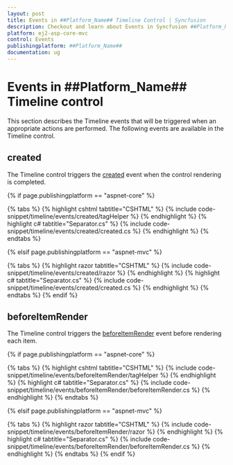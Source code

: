 ```yaml
---
layout: post
title: Events in ##Platform_Name## Timeline Control | Syncfusion
description: Checkout and learn about Events in Syncfusion ##Platform_Name## Timeline control of Syncfusion Essential JS 2 and more.
platform: ej2-asp-core-mvc
control: Events
publishingplatform: ##Platform_Name##
documentation: ug
---
```


# Events in ##Platform_Name## Timeline control

This section describes the Timeline events that will be triggered when an appropriate actions are performed. The following events are available in the Timeline control.

## created

The Timeline control triggers the [created](https://help.syncfusion.com/cr/aspnetcore-js2/Syncfusion.EJ2.Layouts.Timeline.html#Syncfusion_EJ2_Layouts_Timeline_Created) event when the control rendering is completed.

{% if page.publishingplatform == "aspnet-core" %}

{% tabs %}
{% highlight cshtml tabtitle="CSHTML" %}
{% include code-snippet/timeline/events/created/tagHelper %}
{% endhighlight %}
{% highlight c# tabtitle="Separator.cs" %}
{% include code-snippet/timeline/events/created/created.cs %}
{% endhighlight %}
{% endtabs %}

{% elsif page.publishingplatform == "aspnet-mvc" %}

{% tabs %}
{% highlight razor tabtitle="CSHTML" %}
{% include code-snippet/timeline/events/created/razor %}
{% endhighlight %}
{% highlight c# tabtitle="Separator.cs" %}
{% include code-snippet/timeline/events/created/created.cs %}
{% endhighlight %}
{% endtabs %}
{% endif %}

## beforeItemRender

The Timeline control triggers the [beforeItemRender](https://help.syncfusion.com/cr/aspnetcore-js2/Syncfusion.EJ2.Layouts.Timeline.html#Syncfusion_EJ2_Layouts_Timeline_BeforeItemRender) event before rendering each item.

{% if page.publishingplatform == "aspnet-core" %}

{% tabs %}
{% highlight cshtml tabtitle="CSHTML" %}
{% include code-snippet/timeline/events/beforeItemRender/tagHelper %}
{% endhighlight %}
{% highlight c# tabtitle="Separator.cs" %}
{% include code-snippet/timeline/events/beforeItemRender/beforeItemRender.cs %}
{% endhighlight %}
{% endtabs %}

{% elsif page.publishingplatform == "aspnet-mvc" %}

{% tabs %}
{% highlight razor tabtitle="CSHTML" %}
{% include code-snippet/timeline/events/beforeItemRender/razor %}
{% endhighlight %}
{% highlight c# tabtitle="Separator.cs" %}
{% include code-snippet/timeline/events/beforeItemRender/beforeItemRender.cs %}
{% endhighlight %}
{% endtabs %}
{% endif %}
